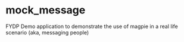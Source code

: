 # mock_message
FYDP Demo application to demonstrate the use of magpie in a real life scenario (aka, messaging people)
